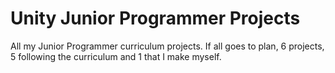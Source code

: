 # Unity Junior Programmer Projects
 All my Junior Programmer curriculum projects. If all goes to plan, 6 projects, 5 following the curriculum and 1 that I make myself.
